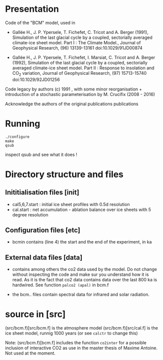 # Presentation

Code of the "BCM" model, used in 

- Gallée H., J. P. Ypersele, T. Fichefet, C. Tricot and A. Berger (1991), Simulation of the last glacial cycle by a coupled, sectorially averaged climate-ice sheet model. Part I : The Climate Model., Journal of Geophysical Research, (96) 13139-13161 doi:10.1029/91JD00874

- Gallée H., J. P. Ypersele, T. Fichefet, I. Marsiat, C. Tricot and A. Berger (1992), Simulation of the last glacial cycle by a coupled, sectorially averaged climate-ice sheet model. Part II : Response to insolation and CO$_2$ variation, Journal of Geophysical Research, (97) 15713-15740 doi:10.1029/92JD01256

Code legacy by authors (c) 1991 , with some minor reorganisation + introduction of a stochastic parameterisation by M. Crucifix (2008 - 2016) 

Acknowledge the authors of the original publications publications

# Running

```
./configure
make
qsub
```

inspect qsub and see what it does ! 

# Directory structure and files

## Inititialisation files  [init]

- cal5,6,7.start : initial ice sheet profiles with 0.5d resolution
- cal.start : net accumulation - ablation balance over ice sheets with 5 degree resolution


## Configuration files  [etc]


- bcmin contains (line 4) the start and the end of the experiment, in ka 

## External data files [data] 

- contains among others the co2 data used by the model. Do not change without inspecting the code and make sur you understand how it is read. As it is the fact that co2 data contains data over the last 800 ka is hardwired. See function  `palco2 (apal)` in bcm.f 

- the bcm.. files  contain spectral data for infrared and solar radiation. 

# source in [src] 

(src/bcm.f)[src/bcm.f] is the atmosphere model
(src/bcm.f)[src/cal.f] is the ice sheet model, runnig 1000 years (or see `calctr` to change this)

Note: (src/bcm.f)[bcm.f] includes the function `co2inter` for a possible inclusion of interactive CO2 as use in the master thesis of Maxime Antoine. Not used at the moment.